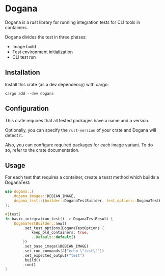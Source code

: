 # Dogana

Dogana is a rust library for running integration tests for CLI tools in containers.

Dogana divides the test in three phases:
- Image build
- Test environment initialization
- CLI test run

## Installation
Install this crate (as a dev dependency) with cargo:

```
cargo add --dev dogana
```

## Configuration
This crate requires that all tested packages have a name and a version.

Optionally, you can specify the `rust-version` of your crate and Dogana will detect it.

Also, you can configure required packages for each image variant. To do so, refer to the crate documentation.

## Usage
For each test that requires a container, create a tesst method which builds a DoganaTest:
```rust
use dogana::{
    dogana_images::DEBIAN_IMAGE,
    dogana_test::{builder::DoganaTestBuilder, test_options::DoganaTestOptions, DoganaTestResult},
};

#[test]
fn basic_integration_test() -> DoganaTestResult {
    DoganaTestBuilder::new()
        .set_test_options(DoganaTestOptions {
            keep_old_containers: true,
            ..Default::default()
        })
        .set_base_image(&DEBIAN_IMAGE)
        .set_run_commands(&["echo \"test\""])
        .set_expected_output("test")
        .build()
        .run()
}
```

